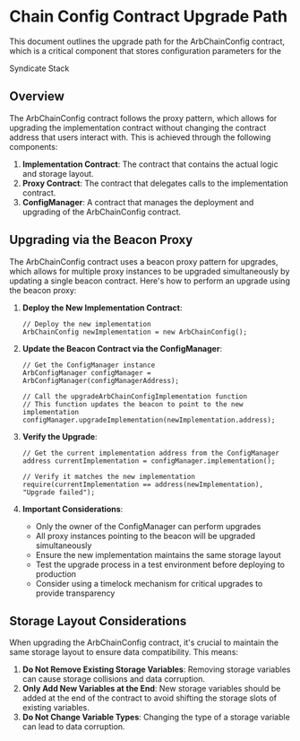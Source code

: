 # Chain Config Contract Upgrade Path

This document outlines the upgrade path for the ArbChainConfig contract, which is a critical component that stores configuration parameters for the 

Syndicate Stack

## Overview

The ArbChainConfig contract follows the proxy pattern, which allows for upgrading the implementation contract without changing the contract address that users interact with. This is achieved through the following components:

1. **Implementation Contract**: The contract that contains the actual logic and storage layout.
2. **Proxy Contract**: The contract that delegates calls to the implementation contract.
3. **ConfigManager**: A contract that manages the deployment and upgrading of the ArbChainConfig contract.

## Upgrading via the Beacon Proxy

The ArbChainConfig contract uses a beacon proxy pattern for upgrades, which allows for multiple proxy instances to be upgraded simultaneously by updating a single beacon contract. Here's how to perform an upgrade using the beacon proxy:

1. **Deploy the New Implementation Contract**:

   ```solidity
   // Deploy the new implementation
   ArbChainConfig newImplementation = new ArbChainConfig();
   ```

2. **Update the Beacon Contract via the ConfigManager**:

   ```solidity
   // Get the ConfigManager instance
   ArbConfigManager configManager = ArbConfigManager(configManagerAddress);

   // Call the upgradeArbChainConfigImplementation function
   // This function updates the beacon to point to the new implementation
   configManager.upgradeImplementation(newImplementation.address);
   ```

3. **Verify the Upgrade**:

   ```solidity
   // Get the current implementation address from the ConfigManager
   address currentImplementation = configManager.implementation();

   // Verify it matches the new implementation
   require(currentImplementation == address(newImplementation), "Upgrade failed");
   ```

4. **Important Considerations**:
   - Only the owner of the ConfigManager can perform upgrades
   - All proxy instances pointing to the beacon will be upgraded simultaneously
   - Ensure the new implementation maintains the same storage layout
   - Test the upgrade process in a test environment before deploying to production
   - Consider using a timelock mechanism for critical upgrades to provide transparency

## Storage Layout Considerations

When upgrading the ArbChainConfig contract, it's crucial to maintain the same storage layout to ensure data compatibility. This means:

1. **Do Not Remove Existing Storage Variables**: Removing storage variables can cause storage collisions and data corruption.
2. **Only Add New Variables at the End**: New storage variables should be added at the end of the contract to avoid shifting the storage slots of existing variables.
3. **Do Not Change Variable Types**: Changing the type of a storage variable can lead to data corruption.
